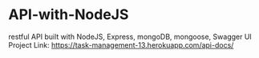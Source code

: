 # API-with-NodeJS
restful API built with NodeJS, Express, mongoDB, mongoose, Swagger UI
Project Link: https://task-management-13.herokuapp.com/api-docs/
